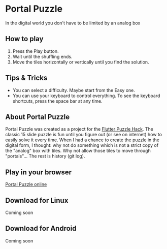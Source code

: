 # Portal Puzzle

In the digital world you don\'t have to be limited by an analog box

## How to play

1. Press the Play button.
2. Wait until the shuffling ends.
3. Move the tiles horizontally or vertically until you find the solution.

## Tips & Tricks

- You can select a difficulty. Maybe start from the Easy one.
- You can use your keyboard to control everything. To see the keyboard shortcuts, press the space
  bar at any time.

## About Portal Puzzle

Portal Puzzle was created as a project for the [Flutter Puzzle Hack](https://flutterhack.devpost.com/). The classic 15 slide puzzle is
fun until you figure out (or see on internet) how to easily solve it every time.
When I had a chance to create the puzzle in the digital form, I thought: why not do something which is not a strict copy of the "analog" box with tiles.
Why not allow those tiles to move through "portals"... The rest is history (git log).

## Play in your browser

[Portal Puzzle online](https://mivoligo.github.io/puzzle/)

## Download for Linux 

Coming soon


## Download for Android

Coming soon